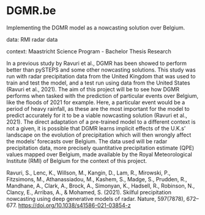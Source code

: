 # DGMR.be
Implementing the DGMR model as a nowcasting solution over Belgium.

data: RMI radar data

context: Maastricht Science Program - Bachelor Thesis Research

In a previous study by Ravuri et al., DGMR has been showed to perform better than
pySTEPS and some other nowcasting solutions. This study was run with radar precipitation data
from the United Kingdom that was used to train and test the model, and a test run using data
from the United States (Ravuri et al., 2021). The aim of this project will be to see how DGMR
performs when tasked with the prediction of particular events over Belgium, like the floods of
2021 for example. Here, a particular event would be a period of heavy rainfall, as these are the
most important for the model to predict accurately for it to be a viable nowcasting solution
(Ravuri et al., 2021). The direct adaptation of a pre-trained model to a different context is not a
given, it is possible that DGMR learns implicit effects of the U.K.s’ landscape on the evolution
of precipitation which will then wrongly affect the models’ forecasts over Belgium. The data
used will be radar precipitation data, more precisely quantitative precipitation estimate (QPE)
values mapped over Belgium, made available by the Royal Meteorological Institute (RMI) of
Belgium for the context of this project.

Ravuri, S., Lenc, K., Willson, M., Kangin, D., Lam, R., Mirowski, P., Fitzsimons, M.,
Athanassiadou, M., Kashem, S., Madge, S., Prudden, R., Mandhane, A., Clark, A.,
Brock, A., Simonyan, K., Hadsell, R., Robinson, N., Clancy, E., Arribas, A., &amp;
Mohamed, S. (2021). Skilful precipitation nowcasting using deep generative models of
radar. Nature, 597(7878), 672–677. https://doi.org/10.1038/s41586-021-03854-z